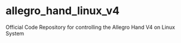 # allegro_hand_linux_v4
Official Code Repository for controlling the Allegro Hand V4 on Linux System
